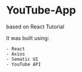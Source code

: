 # YouTube-App
based on React Tutorial 

It was built using:

    - React
    - Axios
    - Sematic UI
    - YouTube API
